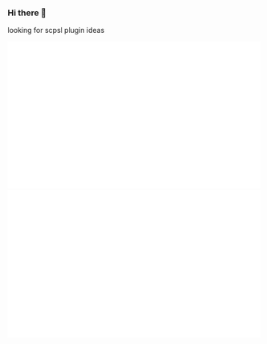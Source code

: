 ### Hi there 👋
looking for scpsl plugin ideas

![](https://raw.githubusercontent.com/moddedmcplayer/funny-stats/master/generated/overview.svg#gh-dark-mode-only)
![](https://raw.githubusercontent.com/moddedmcplayer/funny-stats/master/generated/languages.svg#gh-dark-mode-only)
